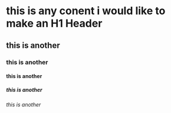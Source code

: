 # this is any conent i would like to make an H1 Header
## this is another
### this is another
#### this is another
##### this is another
###### this is another
